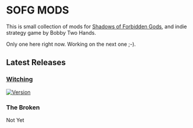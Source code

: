 # SOFG MODS

This is small collection of mods for  [Shadows of Forbidden Gods](https://store.steampowered.com/app/1741640/Shadows_of_Forbidden_Gods/), and indie strategy game by Bobby Two Hands.

Only one here right now. Working on the next one ;-).

## Latest Releases ##

### [Witching](https://github.com/kilfour/SOFG-Mods/wiki/Witching)  ###

[![Version](https://img.shields.io/badge/Version-v0.2.1-purple)](https://github.com/kilfour/SOFG-Witching-Mod/releases/tag/v0.2.1)

### The Broken ###

Not Yet